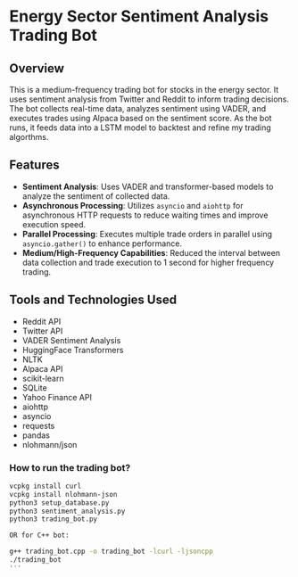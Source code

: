 # Energy Sector Sentiment Analysis Trading Bot

## Overview

This is a medium-frequency trading bot for stocks in the energy sector. It uses sentiment analysis from Twitter and Reddit to inform trading decisions. The bot collects real-time data, analyzes sentiment using VADER, and executes trades using Alpaca based on the sentiment score. As the bot runs, it feeds data into a LSTM model to backtest and refine my trading algorthms.

## Features

- **Sentiment Analysis**: Uses VADER and transformer-based models to analyze the sentiment of collected data.
- **Asynchronous Processing**: Utilizes `asyncio` and `aiohttp` for asynchronous HTTP requests to reduce waiting times and improve execution speed.
- **Parallel Processing**: Executes multiple trade orders in parallel using `asyncio.gather()` to enhance performance.
- **Medium/High-Frequency Capabilities**: Reduced the interval between data collection and trade execution to 1 second for higher frequency trading.


## Tools and Technologies Used

- Reddit API
- Twitter API
- VADER Sentiment Analysis
- HuggingFace Transformers
- NLTK
- Alpaca API
- scikit-learn
- SQLite
- Yahoo Finance API
- aiohttp
- asyncio
- requests
- pandas
- nlohmann/json
  
### How to run the trading bot?
```sh
vcpkg install curl
vcpkg install nlohmann-json
python3 setup_database.py
python3 sentiment_analysis.py
python3 trading_bot.py

OR for C++ bot:

g++ trading_bot.cpp -o trading_bot -lcurl -ljsoncpp
./trading_bot
'''

